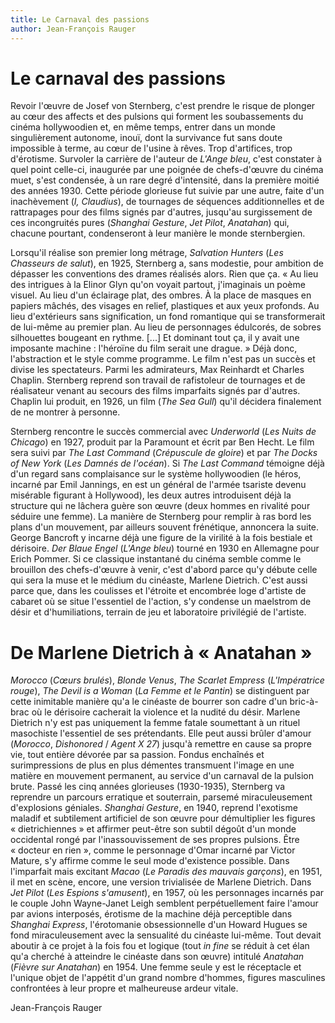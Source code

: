 ```yaml
---
title: Le Carnaval des passions
author: Jean-François Rauger
---
```


# Le carnaval des passions

Revoir l'œuvre de Josef von Sternberg, c'est prendre le risque de plonger au cœur des affects et des pulsions qui forment les soubassements du cinéma hollywoodien et, en même temps, entrer dans un monde singulièrement autonome, inouï, dont la survivance fut sans doute impossible à terme, au cœur de l'usine à rêves. Trop d'artifices, trop d'érotisme. Survoler la carrière de l'auteur de *L'Ange bleu*, c'est constater à quel point celle-ci, inaugurée par une poignée de chefs-d'œuvre du cinéma muet, s'est condensée, à un rare degré d'intensité, dans la première moitié des années 1930. Cette période glorieuse fut suivie par une autre, faite d'un inachèvement (*I, Claudius*), de tournages de séquences additionnelles et de rattrapages pour des films signés par d'autres, jusqu'au surgissement de ces incongruités pures (*Shanghai Gesture*, *Jet Pilot*, *Anatahan*) qui, chacune pourtant, condenseront à leur manière le monde sternbergien.

Lorsqu'il réalise son premier long métrage, *Salvation Hunters* (*Les Chasseurs de salut*), en 1925, Sternberg a, sans modestie, pour ambition de dépasser les conventions des drames réalisés alors. Rien que ça. «&nbsp;Au lieu des intrigues à la Elinor Glyn qu'on voyait partout, j'imaginais un poème visuel. Au lieu d'un éclairage plat, des ombres. À la place de masques en papiers mâchés, des visages en relief, plastiques et aux yeux profonds. Au lieu d'extérieurs sans signification, un fond romantique qui se transformerait de lui-même au premier plan. Au lieu de personnages édulcorés, de sobres silhouettes bougeant en rythme. [...] Et dominant tout ça, il y avait une imposante machine&nbsp;: l'héroïne du film serait une drague.&nbsp;» Déjà donc, l'abstraction et le style comme programme. Le film n'est pas un succès et divise les spectateurs. Parmi les admirateurs, Max Reinhardt et Charles Chaplin. Sternberg reprend son travail de rafistoleur de tournages et de réalisateur venant au secours des films imparfaits signés par d'autres. Chaplin lui produit, en 1926, un film (*The Sea Gull*) qu'il décidera finalement de ne montrer à personne.

Sternberg rencontre le succès commercial avec *Underworld* (*Les Nuits de Chicago*) en 1927, produit par la Paramount et écrit par Ben Hecht. Le film sera suivi par *The Last Command* (*Crépuscule de gloire*) et par *The Docks of New York* (*Les Damnés de l'océan*). Si *The Last Command* témoigne déjà d'un regard sans complaisance sur le système hollywoodien (le héros, incarné par Emil Jannings, en est un général de l'armée tsariste devenu misérable figurant à Hollywood), les deux autres introduisent déjà la structure qui ne lâchera guère son œuvre (deux hommes en rivalité pour séduire une femme). La manière de Sternberg pour remplir à ras bord les plans d'un mouvement, par ailleurs souvent frénétique, annoncera la suite. George Bancroft y incarne déjà une figure de la virilité à la fois bestiale et dérisoire. *Der Blaue Engel* (*L'Ange bleu*) tourné en 1930 en Allemagne pour Erich Pommer. Si ce classique instantané du cinéma semble comme le brouillon des chefs-d'œuvre à venir, c'est d'abord parce qu'y débute celle qui sera la muse et le médium du cinéaste, Marlene Dietrich. C'est aussi parce que, dans les coulisses et l'étroite et encombrée loge d'artiste de cabaret où se situe l'essentiel de l'action, s'y condense un maelstrom de désir et d'humiliations, terrain de jeu et laboratoire privilégié de l'artiste.

# De Marlene Dietrich à «&nbsp;Anatahan&nbsp;»

*Morocco* (*Cœurs brulés*), *Blonde Venus*, *The Scarlet Empress* (*L'Impératrice rouge*), *The Devil is a Woman* (*La Femme et le Pantin*) se distinguent par cette inimitable manière qu'a le cinéaste de bourrer son cadre d'un bric-à-brac où le dérisoire cacherait la violence et la nudité du désir. Marlene Dietrich n'y est pas uniquement la femme fatale soumettant à un rituel masochiste l'essentiel de ses prétendants. Elle peut aussi brûler d'amour (*Morocco*, *Dishonored* / *Agent X 27*) jusqu'à remettre en cause sa propre vie, tout entière dévorée par sa passion. Fondus enchaînés et surimpressions de plus en plus démentes transmuent l'image en une matière en mouvement permanent, au service d'un carnaval de la pulsion brute. Passé les cinq années glorieuses (1930-1935), Sternberg va reprendre un parcours erratique et souterrain, parsemé miraculeusement d'explosions géniales. *Shanghai Gesture*, en 1940, reprend l'exotisme maladif et subtilement artificiel de son œuvre pour démultiplier les figures «&nbsp;dietrichiennes&nbsp;» et affirmer peut-être son subtil dégoût d'un monde occidental rongé par l'inassouvissement de ses propres pulsions. Être «&nbsp;docteur en rien&nbsp;», comme le personnage d'Omar incarné par Victor Mature, s'y affirme comme le seul mode d'existence possible. Dans l'imparfait mais excitant *Macao* (*Le Paradis des mauvais garçons*), en 1951, il met en scène, encore, une version trivialisée de Marlene Dietrich. Dans *Jet Pilot* (*Les Espions s'amusent*), en 1957, où les personnages incarnés par le couple John Wayne-Janet Leigh semblent perpétuellement faire l'amour par avions interposés, érotisme de la machine déjà perceptible dans *Shanghai Express*, l'érotomanie obsessionnelle d'un Howard Hugues se fond miraculeusement avec la sensualité du cinéaste lui-même. Tout devait aboutir à ce projet à la fois fou et logique (tout *in fine* se réduit à cet élan qu'a cherché à atteindre le cinéaste dans son œuvre) intitulé *Anatahan* (*Fièvre sur Anatahan*) en 1954. Une femme seule y est le réceptacle et l'unique objet de l'appétit d'un grand nombre d'hommes, figures masculines confrontées à leur propre et malheureuse ardeur vitale.

Jean-François Rauger